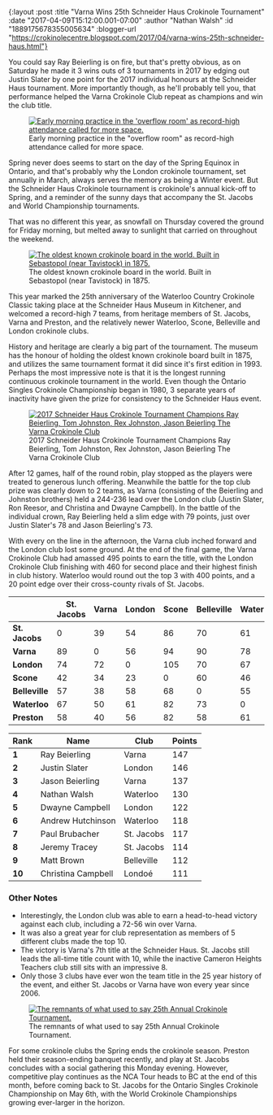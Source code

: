 {:layout :post
 :title "Varna Wins 25th Schneider Haus Crokinole Tournament"
 :date "2017-04-09T15:12:00.001-07:00"
 :author "Nathan Walsh"
 :id "1889175678355005634"
 :blogger-url "https://crokinolecentre.blogspot.com/2017/04/varna-wins-25th-schneider-haus.html"}

You could say Ray Beierling is on fire, but that's pretty obvious, as on Saturday he made it 3 wins outs of 3 tournaments in 2017 by edging out Justin Slater by one point for the 2017 individual honours at the Schneider Haus tournament. More importantly though, as he'll probably tell you, that performance helped the Varna Crokinole Club repeat as champions and win the club title.

<figure>
	<a href="/images/2017-04-09-varna-wins-25th-schneider-haus/IMG\_5136.jpg"><img src="/images/2017-04-09-varna-wins-25th-schneider-haus/IMG\_5136.jpg" alt="Early morning practice in the 'overflow room' as record-high attendance called for more space." /></a>
	<figcaption>Early morning practice in the "overflow room" as record-high attendance called for more space.</figcaption>
</figure>

Spring never does seems to start on the day of the Spring Equinox in Ontario, and that's probably why the London crokinole tournament, set annually in March, always serves the memory as being a Winter event. But the Schneider Haus Crokinole tournament is crokinole's annual kick-off to Spring, and a reminder of the sunny days that accompany the St. Jacobs and World Championship tournaments.

That was no different this year, as snowfall on Thursday covered the ground for Friday morning, but melted away to sunlight that carried on throughout the weekend.

<figure>
	<a href="/images/2017-04-09-varna-wins-25th-schneider-haus/IMG\_5137.jpg"><img src="/images/2017-04-09-varna-wins-25th-schneider-haus/IMG\_5137.jpg" alt="The oldest known crokinole board in the world. Built in Sebastopol (near Tavistock) in 1875." /></a>
	<figcaption>The oldest known crokinole board in the world. Built in Sebastopol (near Tavistock) in 1875.</figcaption>
</figure>

This year marked the 25th anniversary of the Waterloo Country Crokinole Classic taking place at the Schneider Haus Museum in Kitchener, and welcomed a record-high 7 teams, from heritage members of St. Jacobs, Varna and Preston, and the relatively newer Waterloo, Scone, Belleville and London crokinole clubs.

History and heritage are clearly a big part of the tournament. The museum has the honour of holding the oldest known crokinole board built in 1875, and utilizes the same tournament format it did since it's first edition in 1993. Perhaps the most impressive note is that it is the longest running continuous crokinole tournament in the world. Even though the Ontario Singles Crokinole Championship began in 1980, 3 separate years of inactivity have given the prize for consistency to the Schneider Haus event.

<figure>
	<a href="/images/2017-04-09-varna-wins-25th-schneider-haus/IMG\_5146.jpg"><img src="/images/2017-04-09-varna-wins-25th-schneider-haus/IMG\_5146.jpg" alt="2017 Schneider Haus Crokinole Tournament Champions Ray Beierling, Tom Johnston, Rex Johnston, Jason Beierling The Varna Crokinole Club" /></a>
	<figcaption>2017 Schneider Haus Crokinole Tournament Champions Ray Beierling, Tom Johnston, Rex Johnston, Jason Beierling The Varna Crokinole Club</figcaption>
</figure>

After 12 games, half of the round robin, play stopped as the players were treated to generous lunch offering. Meanwhile the battle for the top club prize was clearly down to 2 teams, as Varna (consisting of the Beierling and Johnston brothers) held a 244-236 lead over the London club (Justin Slater, Ron Reesor, and Christina and Dwayne Campbell). In the battle of the individual crown, Ray Beierling held a slim edge with 79 points, just over Justin Slater's 78 and Jason Beierling's 73.

With every on the line in the afternoon, the Varna club inched forward and the London club lost some ground. At the end of the final game, the Varna Crokinole Club had amassed 495 points to earn the title, with the London Crokinole Club finishing with 460 for second place and their highest finish in club history. Waterloo would round out the top 3 with 400 points, and a 20 point edge over their cross-county rivals of St. Jacobs.

<table>
	<thead>
		<tr>
			<th></th>
			<th>St. Jacobs</th>
			<th>Varna</th>
			<th>London</th>
			<th>Scone</th>
			<th>Belleville</th>
			<th>Waterloo</th>
			<th>Preston</th>
			<th>Total</th>
			<th>Rank</th>
		</tr>
	</thead>
	<tbody>
		<tr>
			<td><strong>St. Jacobs</strong></td>
			<td>0</td>
			<td>39</td>
			<td>54</td>
			<td>86</td>
			<td>70</td>
			<td>61</td>
			<td>70</td>
			<td><strong>380</strong></td>
			<td><strong>4</strong></td>
		</tr>
		<tr>
			<td><strong>Varna</strong></td>
			<td>89</td>
			<td>0</td>
			<td>56</td>
			<td>94</td>
			<td>90</td>
			<td>78</td>
			<td>88</td>
			<td><strong>495</strong></td>
			<td><strong>1</strong></td>
		</tr>
		<tr>
			<td><strong>London</strong></td>
			<td>74</td>
			<td>72</td>
			<td>0</td>
			<td>105</td>
			<td>70</td>
			<td>67</td>
			<td>72</td>
			<td><strong>460</strong></td>
			<td><strong>2</strong></td>
		</tr>
		<tr>
			<td><strong>Scone</strong></td>
			<td>42</td>
			<td>34</td>
			<td>23</td>
			<td>0</td>
			<td>60</td>
			<td>46</td>
			<td>46</td>
			<td><strong>251</strong></td>
			<td><strong>7</strong></td>
		</tr>
		<tr>
			<td><strong>Belleville</strong></td>
			<td>57</td>
			<td>38</td>
			<td>58</td>
			<td>68</td>
			<td>0</td>
			<td>55</td>
			<td>70</td>
			<td><strong>346</strong></td>
			<td><strong>6</strong></td>
		</tr>
		<tr>
			<td><strong>Waterloo</strong></td>
			<td>67</td>
			<td>50</td>
			<td>61</td>
			<td>82</td>
			<td>73</td>
			<td>0</td>
			<td>67</td>
			<td><strong>400</strong></td>
			<td><strong>3</strong></td>
		</tr>
		<tr>
			<td><strong>Preston</strong></td>
			<td>58</td>
			<td>40</td>
			<td>56</td>
			<td>82</td>
			<td>58</td>
			<td>61</td>
			<td>0</td>
			<td><strong>355</strong></td>
			<td><strong>5</strong></td>
		</tr>
	</tbody>
</table>

<table>
	<thead>
		<tr>
			<th>Rank</th>
			<th>Name</th>
			<th>Club</th>
			<th>Points</th>
		</tr>
	</thead>
	<tbody>
		<tr>
			<td><strong>1</strong></td>
			<td>Ray Beierling</td>
			<td>Varna</td>
			<td>147</td>
		</tr>
		<tr>
			<td><strong>2</strong></td>
			<td>Justin Slater</td>
			<td>London</td>
			<td>146</td>
		</tr>
		<tr>
			<td><strong>3</strong></td>
			<td>Jason Beierling</td>
			<td>Varna</td>
			<td>137</td>
		</tr>
		<tr>
			<td><strong>4</strong></td>
			<td>Nathan Walsh</td>
			<td>Waterloo</td>
			<td>130</td>
		</tr>
		<tr>
			<td><strong>5</strong></td>
			<td>Dwayne Campbell</td>
			<td>London</td>
			<td>122</td>
		</tr>
		<tr>
			<td><strong>6</strong></td>
			<td>Andrew Hutchinson</td>
			<td>Waterloo</td>
			<td>118</td>
		</tr>
		<tr>
			<td><strong>7</strong></td>
			<td>Paul Brubacher</td>
			<td>St. Jacobs</td>
			<td>117</td>
		</tr>
		<tr>
			<td><strong>8</strong></td>
			<td>Jeremy Tracey</td>
			<td>St. Jacobs</td>
			<td>114</td>
		</tr>
		<tr>
			<td><strong>9</strong></td>
			<td>Matt Brown</td>
			<td>Belleville</td>
			<td>112</td>
		</tr>
		<tr>
			<td><strong>10</strong></td>
			<td>Christina Campbell</td>
			<td>Londoé</td>
			<td>111</td>
		</tr>
	</tbody>
</table>

### Other Notes

- Interestingly, the London club was able to earn a head-to-head victory against each club, including a 72-56 win over Varna. 
- It was also a great year for club representation as members of 5 different clubs made the top 10.
- The victory is Varna's 7th title at the Schneider Haus. St. Jacobs still leads the all-time title count with 10, while the inactive Cameron Heights Teachers club still sits with an impressive 8.
- Only those 3 clubs have ever won the team title in the 25 year history of the event, and either St. Jacobs or Varna have won every year since 2006.

<figure>
	<a href="/images/2017-04-09-varna-wins-25th-schneider-haus/IMG\_5139.jpg"><img src="/images/2017-04-09-varna-wins-25th-schneider-haus/IMG\_5139.jpg" alt="The remnants of what used to say 25th Annual Crokinole Tournament." /></a>
	<figcaption>The remnants of what used to say 25th Annual Crokinole Tournament.</figcaption>
</figure>

For some crokinole clubs the Spring ends the crokinole season. Preston held their season-ending banquet recently, and play at St. Jacobs concludes with a social gathering this Monday evening. However, competitive play continues as the NCA Tour heads to BC at the end of this month, before coming back to St. Jacobs for the Ontario Singles Crokinole Championship on May 6th, with the World Crokinole Championships growing ever-larger in the horizon.
